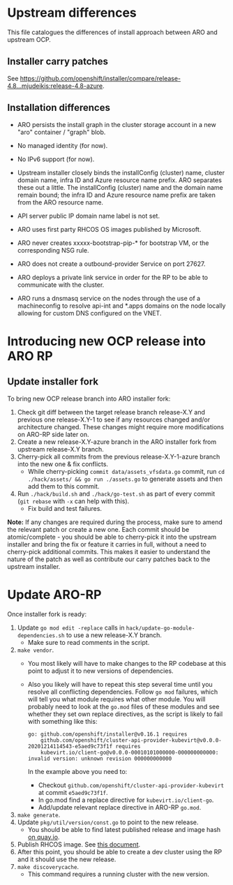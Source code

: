 # Upstream differences

This file catalogues the differences of install approach between ARO and
upstream OCP.

## Installer carry patches

See https://github.com/openshift/installer/compare/release-4.8...mjudeikis:release-4.8-azure.

## Installation differences

* ARO persists the install graph in the cluster storage account in a new "aro"
  container / "graph" blob.

* No managed identity (for now).

* No IPv6 support (for now).

* Upstream installer closely binds the installConfig (cluster) name, cluster
  domain name, infra ID and Azure resource name prefix.  ARO separates these out
  a little.  The installConfig (cluster) name and the domain name remain bound;
  the infra ID and Azure resource name prefix are taken from the ARO resource
  name.

* API server public IP domain name label is not set.

* ARO uses first party RHCOS OS images published by Microsoft.

* ARO never creates xxxxx-bootstrap-pip-* for bootstrap VM, or the corresponding
  NSG rule.

* ARO does not create a outbound-provider Service on port 27627.

* ARO deploys a private link service in order for the RP to be able to
  communicate with the cluster.

* ARO runs a dnsmasq service on the nodes through the use of a machineconfig to resolve api-int and *.apps domains on the node locally allowing for custom DNS configured on the VNET.

# Introducing new OCP release into ARO RP

## Update installer fork

To bring new OCP release branch into ARO installer fork:

1. Check git diff between the target release branch release-X.Y and previous one release-X.Y-1
   to see if any resources changed and/or architecture changed.
   These changes might require more modifications on ARO-RP side later on.
1. Create a new release-X.Y-azure branch in the ARO installer fork from upstream release-X.Y branch.
1. Cherry-pick all commits from the previous release-X.Y-1-azure branch into the new one & fix conflicts.
    * While cherry-picking `commit data/assets_vfsdata.go` commit, run `cd ./hack/assets/ && go run ./assets.go`
    to generate assets and then add them to this commit.
1. Run `./hack/build.sh` and `./hack/go-test.sh` as part of every commit (`git rebase` with `-x` can help with this).
    * Fix build and test failures.

**Note:** If any changes are required during the process, make sure to amend the relevant patch or create a new one.
Each commit should be atomic/complete - you should be able to cherry-pick it into the upstream installer and bring
the fix or feature it carries in full, without a need to cherry-pick additional commits.
This makes it easier to understand the nature of the patch as well as contribute our carry patches
back to the upstream installer.

# Update ARO-RP

Once installer fork is ready:

1. Update `go mod edit -replace` calls in `hack/update-go-module-dependencies.sh` to use a new release-X.Y branch.
    * Make sure to read comments in the script.
1. `make vendor`.
    * You most likely will have to make changes to the RP codebase at this point to adjust it to new versions of dependencies.
    * Also you likely will have to repeat this step several time until you resolve all conflicting dependencies.
      Follow `go mod` failures, which will tell you what module requires what other module.
      You will probably need to look at the `go.mod` files of these modules and see whether they set own replace directives,
      as the script is likely to fail with something like this:

      ```
      go: github.com/openshift/installer@v0.16.1 requires
          github.com/openshift/cluster-api-provider-kubevirt@v0.0.0-20201214114543-e5aed9c73f1f requires
          kubevirt.io/client-go@v0.0.0-00010101000000-000000000000: invalid version: unknown revision 000000000000
      ```

      In the example above you need to:
        * Checkout `github.com/openshift/cluster-api-provider-kubevirt` at commit `e5aed9c73f1f`.
        * In go.mod find a replace directive for `kubevirt.io/client-go`.
        * Add/update relevant replace directive in ARO-RP `go.mod`.
1. `make generate`.
1. Update `pkg/util/version/const.go` to point to the new release.
    * You should be able to find latest published release and image hash [on quay.io](https://quay.io/repository/openshift-release-dev/ocp-release?tab=tags).
1. Publish RHCOS image. See [this document](./publish-rhcos-image.md).
1. After this point, you should be able to create a dev cluster using the RP and it should use the new release.
1. `make discoverycache`.
    * This command requires a running cluster with the new version.
